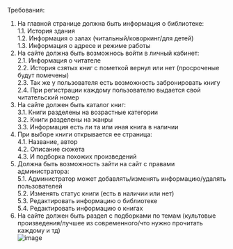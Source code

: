 Требования:
1. На главной странице должна быть информация о библиотеке:  
	1.1. История здания  
	1.2. Информация о залах (читальный/коворкинг/для детей)  
	1.3. Информация о адресе и режиме работы  
3. На сайте должна быть возможнось войти в личный кабинет:  
	2.1. Информация о читателе  
	2.2. История сзятых книг с пометкой вернул или нет (просроченые будут помечены)  
	2.3. Так же у пользователя есть возможность забронировать книгу  
	2.4. При регистрации каждому пользователю выдается свой читательский номер  
4. На сайте должен быть каталог книг:  
	3.1. Книги разделены на возрастные категории  
	3.2. Книги разделены на жанры  
	3.3. Информация есть ли та или иная книга в наличии  
5. При выборе книги открывается ее страница:  
	4.1. Название, автор  
	4.2. Описание сюжета  
	4.3. И подборка похожих произведений  
6. Должна быть возможность зайти на сайт с правами администратора:  
	5.1. Администратор может добавлять/изменять информацию/удалять пользователей  
	5.2. Изменять статус книги (есть в наличии или нет)  
	5.3. Редактировать информацию о библиотеке  
	5.4. Редактировать информацию о книгах  
7. На сайте должен быть раздел с подборками по темам (культовые произведения/лучшее из современного/что нужно прочитать каждому и тд)  
![image](https://github.com/Ursulaaaa15/Library/assets/128168213/0ef8bc45-a8d2-477d-b48f-9c2650913752)
